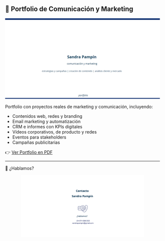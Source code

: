 ## 🧠 Portfolio de Comunicación y Marketing

<p align="center">
  <img src="https://github.com/sandrapampin/marketing-comunicacion-portfolio/blob/main/portfolio%20mkt%20y%20com.png" alt="Portada Portfolio" width="720px">
</p>

Portfolio con proyectos reales de marketing y comunicación, incluyendo:
- Contenidos web, redes y branding
- Email marketing y automatización
- CRM e informes con KPIs digitales
- Vídeos corporativos, de producto y redes
- Eventos para stakeholders
- Campañas publicitarias



👉 [Ver Portfolio en PDF](https://github.com/sandrapampin/marketing-comunicacion-portfolio/blob/main/Portfolio%20Marketing%20y%20comunicacion%20pdf/Portfolio%20SandraPampin%202025.pdf)

---

📩 ¿Hablamos? 

<p align="center">
  <img src="https://github.com/sandrapampin/marketing-comunicacion-portfolio/blob/main/portfolio-contacto.png" alt="Contacto" width="400px">
</p>
